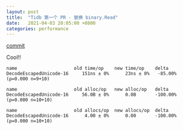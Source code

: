 ```yaml
---
layout: post
title:  "Tidb 第一个 PR - 替换 binary.Read"
date:   2021-04-03 20:05:00 +0800
categories: performance
---
```


[commit](https://github.com/calvinxiao/tidb/commit/46d29731b4520f8b49c0c6ab8297c8b2f9018a94)

Cool!!

```
name                     old time/op    new time/op    delta
DecodeEscapedUnicode-16     151ns ± 0%      23ns ± 0%   -85.00%  (p=0.000 n=9+10)

name                     old alloc/op   new alloc/op   delta
DecodeEscapedUnicode-16     56.0B ± 0%      0.0B       -100.00%  (p=0.000 n=10+10)

name                     old allocs/op  new allocs/op  delta
DecodeEscapedUnicode-16      4.00 ± 0%      0.00       -100.00%  (p=0.000 n=10+10)
```